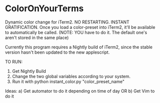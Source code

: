 ColorOnYourTerms
================

Dynamic color change for iTerm2. NO RESTARTING. INSTANT GRATIFICATION. Once you load a color-preset into iTerm2, it'll be available to automatically be called. (NOTE: YOU have to do it. The default one's aren't stored in the same place)

Currently this program requires a Nightly build of iTerm2, since the stable version hasn't been updated to the new applescript.

TO RUN:
1. Get Nightly Build
2. Change the two global variables according to your system.
3. Run it with python instant_color.py "color_preset_name"

Ideas:
a) Get automator to do it depending on time of day 
OR
b) Get Vim to do it
